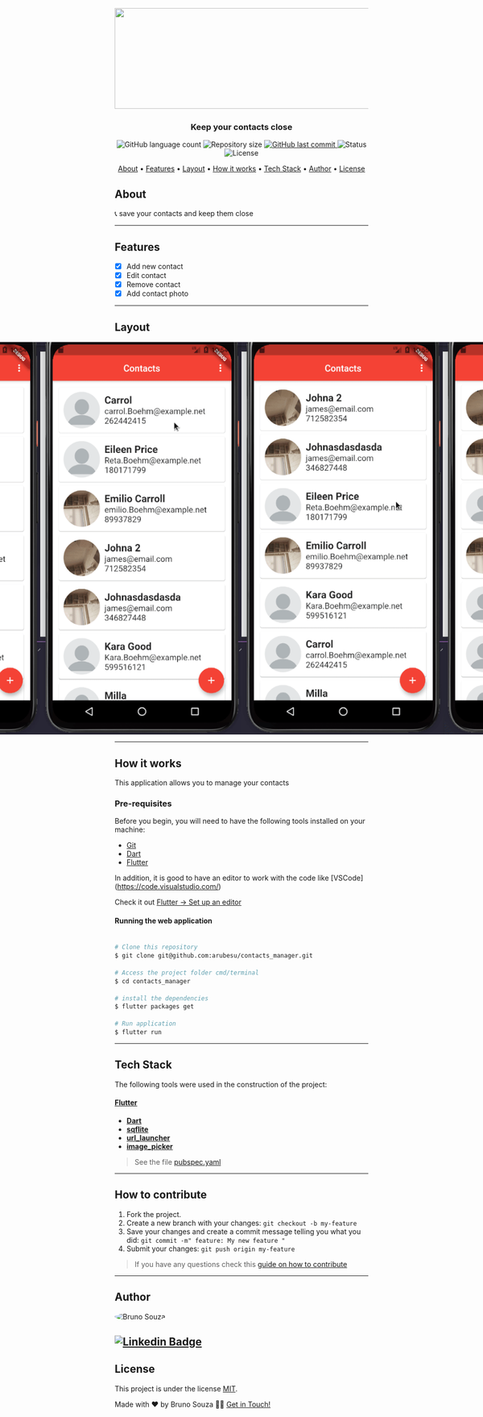 <p align="center">
<img src="https://cdn.pixabay.com/photo/2016/12/15/12/24/contact-us-1908762_960_720.png" width="700-" height="200"></img>
</p>
<h3 align="center"> Keep your contacts close
</h3>

<p align="center">
  <img alt="GitHub language count" src="https://img.shields.io/github/languages/count/arubesu/contacts_manager">

  <img alt="Repository size" src="https://img.shields.io/github/repo-size/arubesu/contacts_manager">

  <a href="https://github.com/arubesu/contacts_manager/commits/master">
    <img alt="GitHub last commit" src="https://img.shields.io/github/last-commit/arubesu/contacts_manager">
  </a>
    <img alt="Status" src="https://img.shields.io/badge/Status-Finished-green">

   <img alt="License" src="https://img.shields.io/badge/license-MIT-brightgreen">
</p>


<p align="center">
 <a href="#about">About</a> •
 <a href="#features">Features</a> •
 <a href="#layout">Layout</a> •
 <a href="#how-it-works">How it works</a> •
 <a href="#tech-stack">Tech Stack</a> •
 <a href="#author">Author</a> •
 <a href="#license">License</a>
</p>


## About


📞 save your contacts and keep them close 

---

## Features

- [x] Add new contact
- [x] Edit contact
- [x] Remove contact
- [x] Add contact photo
---

## Layout

<p align="center" style="display: flex; align-items: flex-start; justify-content: center;">

 <img  alt="sorting"  title="#sorting"  src="./screenshots/screen-1.gif"  width="400px">

  <img  alt="new-contact"  title="#new-contact"  src="./screenshots/screen2.gif"  width="400px">

  <img  alt="edit-contact"  title="#edit-contact"  src="./screenshots/screen3.gif"  width="400px">

  <img  alt="addpicture"  title="#addpicture"  src="./screenshots/screen4.gif"  width="400px">

</p>


---

## How it works
This application allows you to manage your contacts

### Pre-requisites

Before you begin, you will need to have the following tools installed on your machine:

- [Git](https://git-scm.com)
- [Dart](https://dart.dev/get-dart)
- [Flutter](https://flutter.dev/docs/get-started/install)


In addition, it is good to have an editor to work with the code like [VSCode] (https://code.visualstudio.com/)

Check it out [Flutter -> Set up an editor](https://flutter.dev/docs/get-started/editor?tab=vscode)

#### Running the web application

```bash

# Clone this repository
$ git clone git@github.com:arubesu/contacts_manager.git

# Access the project folder cmd/terminal
$ cd contacts_manager

# install the dependencies
$ flutter packages get

# Run application
$ flutter run

```
---

## Tech Stack

The following tools were used in the construction of the project:

#### [Flutter](https://flutter.dev/) 

-   **[Dart](https://dart.dev/)**
-   **[sqflite](https://pub.dev/packages/sqflite)**
-   **[url_launcher](https://pub.dev/packages/url_launcher)**
-   **[image_picker](https://pub.dev/packages/image_picker)**

> See the file  [pubspec.yaml](https://github.com/arubesu/contacts_manager/blob/master/pubspec.yaml)

---
## How to contribute

1. Fork the project.
2. Create a new branch with your changes: `git checkout -b my-feature`
3. Save your changes and create a commit message telling you what you did: `git commit -m" feature: My new feature "`
4. Submit your changes: `git push origin my-feature`
> If you have any questions check this [guide on how to contribute](https://github.com/firstcontributions/first-contributions)

---

## Author

 <img style="border-radius: 50%;" src="https://avatars.githubusercontent.com/u/29710382?v=4" width="100px;" alt="Bruno Souza"/>
 <br />

 [![Linkedin Badge](https://img.shields.io/badge/-Bruno_Souza-blue?style=flat-square&logo=Linkedin&logoColor=white&link=https://www.linkedin.com/in/bruno-a-souza/)](https://www.linkedin.com/in/bruno-a-souza/)
---

## License

This project is under the license [MIT](./LICENSE).

Made with ❤️  by Bruno Souza 👋🏽 [Get in Touch!](https://www.linkedin.com/in/bruno-a-souza/)
